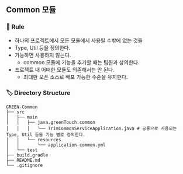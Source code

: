 ## Common 모듈

### 🤝 Rule

- 하나의 프로젝트에서 모든 모듈에서 사용될 수밖에 없는 것들
- Type, Util 등을 정의한다.
- 가능하면 사용하지 않는다.
    - common 모듈에 기능을 추가할 때는 팀원과 상의한다.
- 프로젝트 내 어떠한 모듈도 의존해서는 안 된다.
    - 최대한 오픈 소스로 배포 가능한 수준을 유지한다.

### 🏷️ Directory Structure

```agsl
GREEN-Common
├── src
│   ├── main
│   │   ├── java.greenTouch.common
│   │   │   └── TrimCommonServiceApplication.java # 공통으로 사용되는 Type, Util 등을 기능 별로 정의한다.
│   │   └── resources
│   │       └── application-common.yml
│   └── test
├── build.gradle
├── README.md
└── .gitignore
```